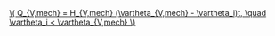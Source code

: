 <a href="/eco2_guide_center/1.%20ECO2%20Logic%20Guide/Hee1_Equation_List.html" class="equation-link" target="_blank" rel="noopener noreferrer">
  \( Q_{V,mech} = H_{V,mech} (\vartheta_{V,mech} - \vartheta_i)t, \quad \vartheta_i < \vartheta_{V,mech} \) 
</a>
